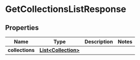
# GetCollectionsListResponse

## Properties
Name | Type | Description | Notes
------------ | ------------- | ------------- | -------------
**collections** | [**List&lt;Collection&gt;**](Collection.md) |  | 



